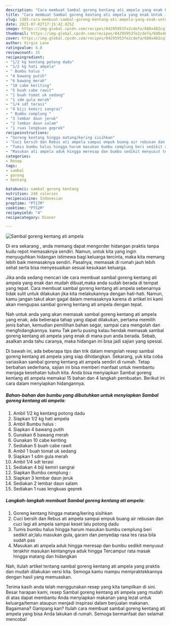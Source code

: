 ```yaml
---
description: "Cara membuat Sambal goreng kentang ati ampela yang enak Untuk Jualan"
title: "Cara membuat Sambal goreng kentang ati ampela yang enak Untuk Jualan"
slug: 1305-cara-membuat-sambal-goreng-kentang-ati-ampela-yang-enak-untuk-jualan
date: 2021-07-02T17:15:42.825Z
image: https://img-global.cpcdn.com/recipes/04295953fe2cdefa/680x482cq70/sambal-goreng-kentang-ati-ampela-foto-resep-utama.jpg
thumbnail: https://img-global.cpcdn.com/recipes/04295953fe2cdefa/680x482cq70/sambal-goreng-kentang-ati-ampela-foto-resep-utama.jpg
cover: https://img-global.cpcdn.com/recipes/04295953fe2cdefa/680x482cq70/sambal-goreng-kentang-ati-ampela-foto-resep-utama.jpg
author: Virgie Lane
ratingvalue: 4.8
reviewcount: 15
recipeingredient:
- "1/2 kg kentang potong dadu"
- "1/2 kg hati ampela"
- " Bumbu halus "
- "4 bawang putih"
- "6 bawang merah"
- "10 cabe keriting"
- "5 buah cabe rawit"
- "1 buah tomat uk sedang"
- "1 sdm gula merah"
- "1/4 sdt terasi"
- "4 biji kemiri sangrai"
- " Bumbu cemplung "
- "3 lembar daun jeruk"
- "2 lembar daun salam"
- "1 ruas lengkuas geprek"
recipeinstructions:
- "Goreng kentang hingga matang/kering sisihkan"
- "Cuci bersih dan Rebus ati ampela sampai empuk buang air rebusan dan cuci lagi ati ampela sampai keset lalu potong dadu"
- "Tumis bumbu halus hingga harum masukan bumbu cemplung beri sedikit air,lalu masukan gula, garam dan penyedap rasa tes rasa bila sudah pas"
- "Masukan ati ampela aduk hingga meresap dan bumbu sedikit menyusut terakhir masukan kentangnya aduk hingga Tercampur rata masak hingga matang dan hidangkan"
categories:
- Resep
tags:
- sambal
- goreng
- kentang

katakunci: sambal goreng kentang 
nutrition: 249 calories
recipecuisine: Indonesian
preptime: "PT17M"
cooktime: "PT52M"
recipeyield: "4"
recipecategory: Dinner

---
```



![Sambal goreng kentang ati ampela](https://img-global.cpcdn.com/recipes/04295953fe2cdefa/680x482cq70/sambal-goreng-kentang-ati-ampela-foto-resep-utama.jpg)

Di era  sekarang , anda memang dapat mengorder hidangan praktis tanpa kudu repot memasaknya sendiri. Namun, untuk kita yang ingin menyuguhkan hidangan istimewa bagi keluarga tercinta, maka kita memang lebih baik memasaknya sendiri. Pasalnya, memasak di rumah jauh lebih sehat serta bisa menyesuaikan sesuai kesukaan keluarga.

Jika anda sedang mencari ide cara membuat sambal goreng kentang ati ampela yang enak dan mudah dibuat,maka anda sudah berada di tempat yang tepat. Cara membuat sambal goreng kentang ati ampela  sebenarnya tidak sulit untuk dilakukan jika kita melakukannya dengan hati-hati. Namun, kamu jangan takut akan gagal dalam memasaknya 
karena di artikel ini kami akan mengupas sambal goreng kentang ati ampela dengan tepat.  



Nah untuk anda yang akan memasak sambal goreng kentang ati ampela yang enak, ada beberapa tahap yang dapat dilakukan, pertama memilih jenis bahan, kemudian pemilihan bahan segar, sampai cara mengolah dan menghidangkannya. kamu Tak perlu pusing kalau hendak memasak sambal goreng kentang ati ampela yang enak di mana pun anda berada. Sebab, asalkan anda  tahu caranya, maka hidangan ini bisa jadi sajian yang spesial.

Di bawah ini, ada beberapa tips dan trik dalam mengolah resep sambal goreng kentang ati ampela yang siap dihidangkan. Sekarang, yuk kita coba variasikan sambal goreng kentang ati ampela sendiri di rumah. Tetap berbahan sederhana, sajian ini bisa memberi manfaat untuk membantu menjaga kesehatan tubuh kita. Anda bisa menyiapkan Sambal goreng kentang ati ampela memakai 15 bahan dan 4 langkah pembuatan. Berikut ini cara dalam menyiapkan hidangannya.

<!--inarticleads1-->

##### Bahan-bahan dan bumbu yang dibutuhkan untuk menyiapkan Sambal goreng kentang ati ampela:

1. Ambil 1/2 kg kentang potong dadu
1. Siapkan 1/2 kg hati ampela
1. Ambil  Bumbu halus :
1. Siapkan 4 bawang putih
1. Gunakan 6 bawang merah
1. Gunakan 10 cabe keriting
1. Sediakan 5 buah cabe rawit
1. Ambil 1 buah tomat uk sedang
1. Siapkan 1 sdm gula merah
1. Ambil 1/4 sdt terasi
1. Sediakan 4 biji kemiri sangrai
1. Siapkan  Bumbu cemplung :
1. Siapkan 3 lembar daun jeruk
1. Sediakan 2 lembar daun salam
1. Sediakan 1 ruas lengkuas geprek




<!--inarticleads2-->

##### Langkah-langkah membuat Sambal goreng kentang ati ampela:

1. Goreng kentang hingga matang/kering sisihkan
1. Cuci bersih dan Rebus ati ampela sampai empuk buang air rebusan dan cuci lagi ati ampela sampai keset lalu potong dadu
1. Tumis bumbu halus hingga harum masukan bumbu cemplung beri sedikit air,lalu masukan gula, garam dan penyedap rasa tes rasa bila sudah pas
1. Masukan ati ampela aduk hingga meresap dan bumbu sedikit menyusut terakhir masukan kentangnya aduk hingga Tercampur rata masak hingga matang dan hidangkan




Nah, itulah artikel tentang  sambal goreng kentang ati ampela  yang praktis dan mudah dilakukan versi kita. Semoga kamu mampu mempraktekkannya dengan hasil yang memuaskan. 

Terima kasih anda telah menggunakan resep yang kita tampilkan di sini. Besar harapan kami, resep  Sambal goreng kentang ati ampela yang mudah di atas dapat membantu Anda menyiapkan makanan yang lezat untuk keluarga/teman ataupun menjadi inspirasi dalam berjualan makanan. Bagaimana? Gampang kan? Itulah cara membuat sambal goreng kentang ati ampela yang bisa Anda lakukan di rumah. Semoga bermanfaat dan selamat mencoba!

